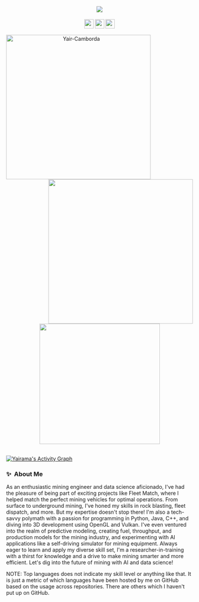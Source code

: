 <h1 align="center">
  <a href="https://github.com/yairama">
    <img src="https://readme-typing-svg.demolab.com/?lines=Hello+there+👋;This+is+Yair+Camborda...;Thanks+for+visiting+me!&center=true&size=30&color=e28514"> 
  </a>
</h1>


<p align=center><a href="https://www.twitter.com/Yair3Dimension"><img src="https://img.shields.io/badge/twitter-%231DA1F2.svg?&style=for-the-badge&logo=twitter&logoColor=white" height=25></a> <a href="https://www.linkedin.com/in/yairama"><img src="https://img.shields.io/badge/linkedin-%230077B5.svg?&style=for-the-badge&logo=linkedin&logoColor=white" height=25></a> <a href="https://www.instagram.com/dyairama/"><img src="https://img.shields.io/badge/instagram-%23E4405F.svg?&style=for-the-badge&logo=instagram&logoColor=white" height=25></a></p>


<p align=center>
  <div align=center>
    <a href="https://github.com/yairama/" title="Go to Source">
      <img align="left" width=390 src="https://streak-stats.demolab.com?user=Yairama&theme=dark&border_radius=10&date_format=j%20M%5B%20Y%5D&background=20232a&ring=e28514" alt="Yair-Camborda" />
    </a>
    <a href="https://github.com/yairama/" title="Go to Source">
      <img align="right" width=390 src="https://github-readme-stats.vercel.app/api?username=yairama&theme=dark&show_icons=true&bg_color=20232a&icon_color=ffffff&ring_color=e28514" />
    </a>
  </div>
  <br><br><br><br><br><br><br><br><br>
  <div align=center>
    <a href="https://github.com/yairama/">
      <img width=325 align="center" src="https://github-readme-stats.vercel.app/api/top-langs/?username=yairama&hide=c%23,SCSS,Javascript,HTML,CSS,CMake,Objective-C%2b%2b&title_color=ffffff&text_color=ffffff&icon_color=61dafb&bg_color=20232a&langs_count=8&layout=compact&border_color=61dafb&hide_border=true" />
    </a>
  </div>
  <br>
  
</p>

 <a href="https://github.com/yairama/"><img alt="Yairama's Activity Graph" src="https://github-readme-activity-graph.cyclic.app/graph?username=yairama&theme=high-contrast&bg_color=20232a&line=e28514"/></a>


### ✨&nbsp; About Me

As an enthusiastic mining engineer and data science aficionado, I've had the pleasure of being part of exciting projects like Fleet Match, where I helped match the perfect mining vehicles for optimal operations. From surface to underground mining, I've honed my skills in rock blasting, fleet dispatch, and more. But my expertise doesn't stop there! I'm also a tech-savvy polymath with a passion for programming in Python, Java, C++, and diving into 3D development using OpenGL and Vulkan. I've even ventured into the realm of predictive modeling, creating fuel, throughput, and production models for the mining industry, and experimenting with AI applications like a self-driving simulator for mining equipment. Always eager to learn and apply my diverse skill set, I'm a researcher-in-training with a thirst for knowledge and a drive to make mining smarter and more efficient. Let's dig into the future of mining with AI and data science!

NOTE: Top languages does not indicate my skill level or anything like that. It is just a metric of which languages have been hosted by me on GitHub based on the usage across repositories. There are others which I haven't put up on GitHub.